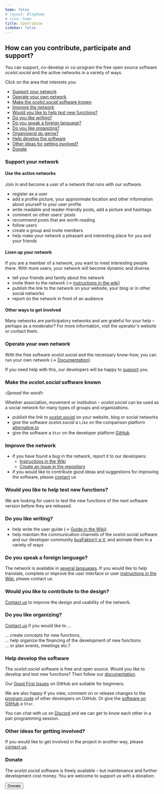 ```yaml
---
home: false
# layout: BlogHome
# icon: home
title: Contribute
sidebar: false
---
```


## How can you contribute, participate and support?

You can support, co-develop or co-program the free open source software *ocelot.social* and the active networks in a variety of ways.

Click on the area that interests you:

- [Support your network](#support-your-network)
- [Operate your own network](#operate-your-own-network)
- [Make the *ocelot.social* software known](#make-the-ocelot-social-software-known)
- [Improve the network](#improve-the-network)
- [Would you like to help test new functions?](#would-you-like-to-help-test-new-functions)
- [Do you like writing?](#do-you-like-writing)
- [Do you speak a foreign language?](#do-you-speak-a-foreign-language)
- [Do you like organizing?](#do-you-like-organizing)
- [Organisierst du gerne?](#organisierst-du-gerne)
- [Help develop the software](#help-develop-the-software)
- [Other ideas for getting involved?](#other-ideas-for-getting-involved)
- [Donate](#donate)

### Support your network

#### Use the active networks

Join in and become a user of a network that runs with our software.

- register as a user
- add a profile picture, your approximate location and other information about yourself to your user profile
- write readable and reader-friendly posts, add a picture and hashtags
- comment on other users' posts
- recommend posts that are worth reading
- follow users
- create a group and invite members
- help make your network a pleasant and interesting place for you and your friends

#### Liven up your network

If you are a member of a network, you want to meet interesting people there.
With more users, your network will become dynamic and diverse.

- tell your friends and family about the network
- invite them to the network (→ [instructions in the wiki](https://github.com/Ocelot-Social-Community/Ocelot-Social/wiki/en:Invitations))
- publish the link to the network on your website, your blog or in other social networks
- report on the network in front of an audience

#### Other ways to get involved

Many networks are participatory networks and are grateful for your help – perhaps as a moderator?
For more information, visit the operator's website or contact them.

### Operate your own network

With the free software *ocelot.social* and the necessary know-how, you can run your own network (→ [Documentation](https://docs.ocelot.social/deployment/)).

If you need help with this, our developers will be happy to [support](/en/contact/) you.

### Make the *ocelot.social* software known

<!-- markdownlint-disable-next-line no-emphasis-as-heading -->
*›Spread the word!‹*

Whether association, movement or institution – *ocelot.social* can be used as a social network for many types of groups and organizations.

- publish the link to [*ocelot.social*](https://ocelot.social) on your website, blog or social networks
- give the software *ocelot.social* a `Like` on the comparison platform [alternative.to](https://alternativeto.net/software/ocelot-social/about/)
- give the software a `Star` on the developer platform [GitHub](https://github.com/Ocelot-Social-Community/Ocelot-Social)

### Improve the network

- if you have found a bug in the network, report it to our developers:
  - [Instructions in the Wiki](https://github.com/Ocelot-Social-Community/Ocelot-Social/wiki/en:FAQ#how-can-i-report-a-bug)
  - [Create an issue in the repository](https://github.com/Ocelot-Social-Community/Ocelot-Social/issues/new/choose)
- if you would like to contribute good ideas and suggestions for improving the software, please [contact](/en/contact/) us

### Would you like to help test new functions?

We are looking for users to test the new functions of the next software version before they are released.

### Do you like writing?

- help write the user guide (→ [Guide in the Wiki](https://github.com/Ocelot-Social-Community/Ocelot-Social/wiki/en:Wiki:Editor's-Guide)).
- help maintain the communication channels of the ocelot.social software and our developer community [busFaktor() e.V.](https://busfaktor.org/en/) and animate them in a variety of ways

### Do you speak a foreign language?

The network is available in [several languages](/en/features/#languages). If you would like to help translate, complete or improve the user interface or user [instructions in the Wiki](https://github.com/Ocelot-Social-Community/Ocelot-Social/wiki/en:Wiki:Editor's-Guide), please contact us.

### Would you like to contribute to the design?

[Contact us](/en/contact/) to improve the design and usability of the network.

### Do you like organizing?

[Contact us](/en/contact/) if you would like to …

… create concepts for new functions,  
… help organize the financing of the development of new functions  
… or plan events, meetings etc.?

### Help develop the software

The *ocelot.social* software is free and open source.
Would you like to develop and test new functions?
Then follow our [documentation](https://docs.ocelot.social/CONTRIBUTING.html).

Our [Good First Issues](https://github.com/Ocelot-Social-Community/Ocelot-Social/labels/good%20first%20issue) on GitHub are suitable for beginners.

We are also happy if you view, comment on or release changes to the [program code](https://github.com/Ocelot-Social-Community/Ocelot-Social/pulls) of other developers on GitHub.
Or give the [software on GitHub](https://github.com/Ocelot-Social-Community/Ocelot-Social) a `Star`.

You can chat with us on [Discord](https://discord.gg/AJSX9DCSUA) and we can get to know each other in a pair programming session.

### Other ideas for getting involved?

If you would like to get involved in the project in another way, please [contact us](/en/contact/).

### Donate

The *ocelot.social* software is freely available – but maintenance and further development cost money.
You are welcome to support us with a donation:

<!-- markdownlint-disable MD033 -->
<a href="/en/donate/">
  <Button class="donate-button">
    Donate
  </Button>
</a>
<!-- markdownlint-enable MD033 -->
